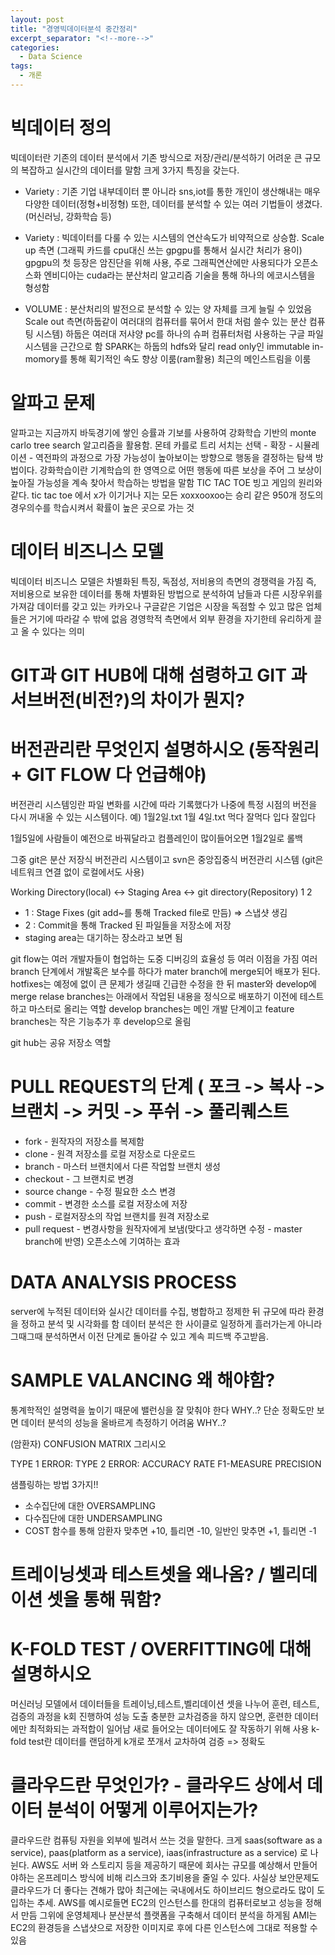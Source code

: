 ```yaml
---
layout: post
title: "경영빅데이터분석 중간정리"
excerpt_separator: "<!--more-->"
categories:
  - Data Science
tags:
  - 개론
---
```


# 빅데이터 정의

빅데이터란 기존의 데이터 분석에서 기존 방식으로 저장/관리/분석하기 
어려운 큰 규모의 복잡하고 실시간의 데이터를 말함
크게 3가지 특징을 갖는다.

- Variety : 기존 기업 내부데이터 뿐 아니라 sns,iot를 통한 개인이 생산해내는 매우 다양한 데이터(정형+비정형)
 또한, 데이터를 분석할 수 있는 여러 기법들이 생겼다.(머신러닝, 강화학습 등)

- Variety : 빅데이터를 다룰 수 있는 시스템의 연산속도가 비약적으로 상승함.
Scale up 측면 (그래픽 카드를 cpu대신 쓰는 gpgpu를 통해서 실시간 처리가 용이)
gpgpu의 첫 등장은 암진단을 위해 사용, 주로 그래픽연산에만 사용되다가 오픈소스화
엔비디아는 cuda라는 분산처리 알고리즘 기술을 통해 하나의 에코시스템을 형성함

- VOLUME : 분산처리의 발전으로 분석할 수 있는 양 자체를 크게 늘릴 수 있었음
Scale out 측면(하둡같이 여러대의 컴퓨터를 묶어서 한대 처럼 쓸수 있는 분산 컴퓨팅 시스템)
하둡은 여러대 저샤양 pc를 하나의 슈퍼 컴퓨터처럼 사용하는 구글 파일시스템을 근간으로 함
SPARK는 하둡의 hdfs와 달리 read only인 immutable in-momory를 통해 획기적인 속도 향상 이룸(ram활용)
최근의 메인스트림을 이룸

# 알파고 문제
알파고는 지금까지 바둑경기에 쌓인 승률과 기보를 사용하여 강화학습 기반의 monte carlo tree search
알고리즘을 활용함. 
몬테 카를로 트리 서치는 선택 - 확장 - 시뮬레이션 - 역전파의 과정으로 가장 가능성이 높아보이는 방향으로 행동을 결정하는 탐색 방법이다.
강화학습이란 기계학습의 한 영역으로 어떤 행동에 따른 보상을 주어 그 보상이 높아질 가능성을 계속 찾아서 학습하는 방법을 말함
TIC TAC TOE 빙고 게임의 원리와 같다.
tic tac toe 에서 x가 이기거나 지는 모든 xoxxooxoo는 승리 같은 950개 정도의 경우의수를 학습시켜서 확률이 높은 곳으로 가는 것


# 데이터 비즈니스 모델

빅데이터 비즈니스 모델은 차별화된 특징, 독점성, 저비용의 측면의 경쟁력을 가짐
즉, 저비용으로 보유한 데이터를 통해 차별화된 방법으로 분석하여 남들과 다른 시장우위를 가져감
데이터를 갖고 있는 카카오나 구글같은 기업은 시장을 독점할 수 있고 많은 업체들은 거기에 따라갈 수 밖에 없음
경영학적 측면에서 외부 환경을 자기한테 유리하게 끌고 올 수 있다는 의미
 
# GIT과 GIT HUB에 대해 섬령하고 GIT 과 서브버전(비전?)의 차이가 뭔지?
# 버전관리란 무엇인지 설명하시오 (동작원리 + GIT FLOW 다 언급해야)

버전관리 시스템잉란 파일 변화를 시간에 따라 기록했다가 나중에 특정 시점의 버전을 다시 꺼내올 수 있는 시스템이다.
예) 
1월2일.txt     1월 4일.txt 
먹다              잘먹다
입다              잘입다

1월5일에 사람들이 예전으로 바꿔달라고 컴플레인이 많이들어오면 1월2일로 롤백

그중 git은 분산 저장식 버전관리 시스템이고 svn은 중앙집중식 버전관리 시스템
(git은 네트워크 연결 없이 로컬에서도 사용)


Working Directory(local) <-> Staging Area <-> git directory(Repository)
                         	         1		        2

- 1 : Stage Fixes (git add~를 통해 Tracked file로 만듬) => 스냅샷 생김
- 2 : Commit을 통해 Tracked 된 파일들을 저장소에 저장
- staging area는 대기하는 장소라고 보면 됨


git flow는 여러 개발자들이 협업하는 도중 디버깅의 효율성 등 여러 이점을 가짐
여러 branch 단계에서 개발혹은 보수를 하다가 mater branch에 merge되어 배포가 된다.
hotfixes는 예정에 없이 큰 문제가 생길때 긴급한 수정을 한 뒤 master와 develop에 merge
relase branches는 아래에서 작업된 내용을 정식으로 배포하기 이전에 테스트하고 마스터로 올리는 역할
develop branches는 메인 개발 단계이고 feature branches는 작은 기능추가 후 develop으로 올림

git hub는 공유 저장소 역할



# PULL REQUEST의 단계 ( 포크 -> 복사 -> 브랜치 -> 커밋 -> 푸쉬 -> 풀리퀘스트

- fork - 원작자의 저장소를 복제함
- clone - 원격 저장소를 로컬 저장소로 다운로드
- branch - 마스터 브랜치에서 다른 작업할 브랜치 생성
- checkout - 그 브랜치로 변경
- source change - 수정 필요한 소스 변경
- commit - 변경한 소스를 로컬 저장소에 저장
- push - 로컬저장소의 작업 브랜치를 원격 저장소로
- pull request - 변경사항을 원작자에게 보냄(맞다고 생각하면 수정 - master branch에 반영)
오픈소스에 기여하는 효과 


# DATA ANALYSIS PROCESS
server에 누적된 데이터와 실시간 데이터를 수집, 병합하고
정제한 뒤 규모에 따라 환경을 정하고 분석 및 시각화를 함
데이터 분석은 한 사이클로 일정하게 흘러가는게 아니라 그때그때 분석하면서
이전 단계로 돌아갈 수 있고 계속 피드백 주고받음.

# SAMPLE VALANCING 왜 해야함?
통계학적인 설명력을 높이기 때문에 밸런싱을 잘 맞춰야 한다 WHY..?
단순 정확도만 보면 데이터 분석의 성능을 올바르게 측정하기 어려움 WHY..?

(암환자)  CONFUSION MATRIX 그리시오


TYPE 1 ERROR:
TYPE 2 ERROR:
ACCURACY RATE
F1-MEASURE
PRECISION

샘플링하는 방법 3가지!!
- 소수집단에 대한 OVERSAMPLING
- 다수집단에 대한 UNDERSAMPLING
- COST 함수를 통해 암환자 맞추면 +10,  틀리면 -10, 일반인 맞추면 +1, 틀리면 -1


# 트레이닝셋과 테스트셋을 왜나옴? / 벨리데이션 셋을 통해 뭐함?
# K-FOLD TEST / OVERFITTING에 대해 설명하시오

머신러닝 모델에서 데이터들을
트레이닝,테스트,벨리데이션 셋을 나누어 훈련, 테스트, 검증의 과정을 k회 진행하여 성능 도출
충분한 교차검증을 하지 않으면, 훈련한 데이터에만 최적화되는 과적합이 일어남
새로 들어오는 데이터에도 잘 작동하기 위해 사용
k-fold test란 데이터를 랜덤하게 k개로 쪼개서 교차하여 검증 => 정확도 



# 클라우드란 무엇인가? - 클라우드 상에서 데이터 분석이 어떻게 이루어지는가?

클라우드란 컴퓨팅 자원을 외부에 빌려서 쓰는 것을 말한다. 크게 saas(software as a service),
paas(platform as a service), iaas(infrastructure as a service) 로 나뉜다.
AWS도 서버 와 스토리지 등을 제공하기 때문에 회사는 규모를 예상해서 만들어야하는 온프레미스
방식에 비해 리스크와 초기비용을 줄일 수 있다. 사실상 보안문제도 클라우드가 더 좋다는 견해가 많아
최근에는 국내에서도 하이브리드 형으로라도 많이 도입하는 추세.
AWS를 예시로들면 EC2의 인스턴스를 한대의 컴퓨터로보고 성능을 정해서 만듬
그위에 운영체제나 분산분석 플랫폼을 구축해서 데이터 분석을 하게됨
AMI는 EC2의 환경등을 스냅샷으로 저장한 이미지로 후에 다른 인스턴스에 그대로 적용할 수 있음


























